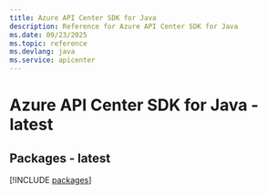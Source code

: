 ```yaml
---
title: Azure API Center SDK for Java
description: Reference for Azure API Center SDK for Java
ms.date: 09/23/2025
ms.topic: reference
ms.devlang: java
ms.service: apicenter
---
```

# Azure API Center SDK for Java - latest
## Packages - latest
[!INCLUDE [packages](api-center-index.md)]